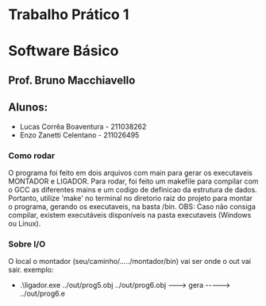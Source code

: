 # Trabalho Prático 1
# Software Básico
## Prof. Bruno Macchiavello
## Alunos:
- Lucas Corrêa Boaventura - 211038262
- Enzo Zanetti Celentano - 211026495

### Como rodar
O programa foi feito em dois arquivos com main para gerar os executaveis MONTADOR e LIGADOR.
Para rodar, foi feito um makefile para compilar com o GCC as diferentes mains e um codigo de definicao da estrutura de dados. Portanto, utilize 'make' no terminal no diretorio raiz do projeto para montar o programa, gerando os executaveis, na basta /bin.
OBS: Caso não consiga compilar, existem executáveis disponíveis na pasta executaveis (Windows ou Linux).

### Sobre I/O
O local o montador (seu/caminho/...../montador/bin) vai ser onde o out vai sair.
exemplo:
- .\ligador.exe ../out/prog5.obj ../out/prog6.obj ---> gera -----> ../out/prog6.e